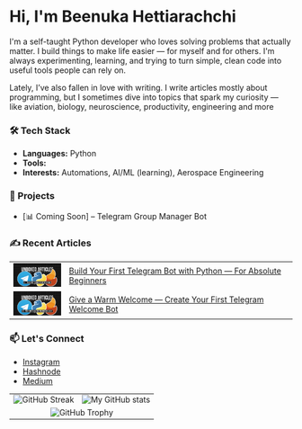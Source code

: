 # Hi, I'm Beenuka Hettiarachchi 


I'm a self-taught Python developer who loves solving problems that actually matter. I build things to make life easier — for myself and for others. I'm always experimenting, learning, and trying to turn simple, clean code into useful tools people can rely on.

Lately, I’ve also fallen in love with writing. I write articles mostly about programming, but I sometimes dive into topics that spark my curiosity — like aviation, biology, neuroscience, productivity, engineering and more


### 🛠 Tech Stack
- **Languages:** Python
- **Tools:** 
- **Interests:** Automations, AI/ML (learning), Aerospace Engineering



### 📌 Projects  
- [📊 Coming Soon] – Telegram Group Manager Bot
<!--
---

### 🧠 Currently Learning
- -->



### ✍️ Recent Articles
<!--
- [Build Your First Telegram Bot with Python — For Absolute Beginners](https://beenuka.hashnode.dev/build-telegram-bot-python)
- [Give a Warm Welcome — Create Your First Telegram Welcome Bot](https://beenuka.hashnode.dev/python-telegram-welcome-bot)-->

<table>
  <tr>
    <td>
      <img src='src/cover-01.jpg' width='100px' alt='Cover 01' href='https://beenuka.hashnode.dev/build-telegram-bot-python'>
    </td>
    <td>
      <a href='https://beenuka.hashnode.dev/build-telegram-bot-python'>
      Build Your First Telegram Bot with Python — For Absolute Beginners
      </a>
    </td>
  </tr>
    <tr>
    <td>
      <img src='src/cover-02.jpg' width='100px' alt='Cover 02' href='https://beenuka.hashnode.dev/python-telegram-welcome-bot'>
    </td>
    <td>
      <a href='https://beenuka.hashnode.dev/python-telegram-welcome-bot'>
      Give a Warm Welcome — Create Your First Telegram Welcome Bot
      </a>
    </td>
  </tr>
</table>


### 📫 Let's Connect
<!-- LinkedIn: [linkedin.com/in/beenuka-hettiarachchi](https://linkedin.com) *(optional)*
- Telegram: [@your_username](https://t.me/your_username)
- Dev Blog: [yourblog.dev](https://yourblog.dev) *(if available)*
-->
- [Instagram](https://instagram.com/beenuka.hettiarachchi)
- [Hashnode](https://beenuka.hashnode.dev)
- [Medium](https://medium.com/@beenuka.hettiarachchi.net)


<!--

![GitHub Streak](https://streak-stats.demolab.com/?user=beenukahettiarachchi&theme=dark)

![My GitHub stats](https://github-readme-stats.vercel.app/api?username=beenukahettiarachchi&show_icons=True&theme=dark&icon_color=fb8c00&title_color=fb8c00)

-->


<table>
  <tr>
    <td>
      <img src="https://streak-stats.demolab.com/?user=beenukahettiarachchi&theme=dark" alt="GitHub Streak"/>
    </td>
    <td>
      <img src="https://github-readme-stats.vercel.app/api?username=beenukahettiarachchi&show_icons=True&theme=dark&icon_color=fb8c00&title_color=fb8c00" alt="My GitHub stats"/>
    </td>
  </tr>
  <tr>
    <td colspan="2" align="center">
      <img src="https://github-profile-trophy.vercel.app/?username=beenukahettiarachchi" alt="GitHub Trophy"/>
    </td>
  </tr>
</table>